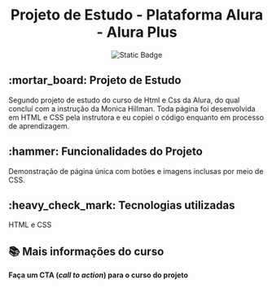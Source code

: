 

<h1 align="center">Projeto de Estudo - Plataforma Alura - Alura Plus</h1>
<p align="center">
<img alt="Static Badge" src="https://img.shields.io/badge/STATUS-COMPLETO-green"/>
</p>
<h2>:mortar_board: Projeto de Estudo</h2>
<p>Segundo projeto de estudo do curso de Html e Css da Alura, do qual concluí com a instrução da Monica Hillman. Toda página foi desenvolvida em HTML e CSS pela instrutora e eu copiei o código enquanto em processo de aprendizagem.</p>

<h2>:hammer: Funcionalidades do Projeto</h2>
<p>Demonstração de página única com botões e imagens inclusas por meio de CSS.</p>

<h2>:heavy_check_mark: Tecnologias utilizadas</h2>
<p>HTML e CSS</p>

## 📚 Mais informações do curso

**Faça um CTA (_call to action_) para o curso do projeto**
